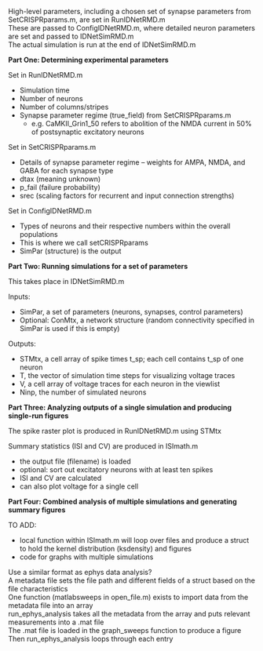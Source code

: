High-level parameters, including a chosen set of synapse parameters from SetCRISPRparams.m, are set in RunIDNetRMD.m   
These are passed to ConfigIDNetRMD.m, where detailed neuron parameters are set and passed to IDNetSimRMD.m   
The actual simulation is run at the end of IDNetSimRMD.m   

__Part One: Determining experimental parameters__

Set in RunIDNetRMD.m
* Simulation time
* Number of neurons
* Number of columns/stripes
* Synapse parameter regime (true_field) from SetCRISPRparams.m
  * e.g. CaMKII_Grin1_50 refers to abolition of the NMDA current in 50% of postsynaptic excitatory neurons

Set in SetCRISPRparams.m
* Details of synapse parameter regime – weights for AMPA, NMDA, and GABA for each synapse type
* dtax (meaning unknown)
* p_fail (failure probability)
* srec (scaling factors for recurrent and input connection strengths)

Set in ConfigIDNetRMD.m
* Types of neurons and their respective numbers within the overall populations
* This is where we call setCRISPRparams
* SimPar (structure) is the output 

__Part Two: Running simulations for a set of parameters__

This takes place in IDNetSimRMD.m

Inputs: 
* SimPar, a set of parameters (neurons, synapses, control parameters)
* Optional: ConMtx, a network structure (random connectivity specified in SimPar is used if this is empty)

Outputs: 
* STMtx, a cell array of spike times t_sp; each cell contains t_sp of one neuron
* T, the vector of simulation time steps for visualizing voltage traces
* V, a cell array of voltage traces for each neuron in the viewlist
* Ninp, the number of simulated neurons

__Part Three: Analyzing outputs of a single simulation and producing single-run figures__

The spike raster plot is produced in RunIDNetRMD.m using STMtx

Summary statistics (ISI and CV) are produced in ISImath.m
* the output file (filename) is loaded
* optional: sort out excitatory neurons with at least ten spikes
* ISI and CV are calculated 
* can also plot voltage for a single cell
  
__Part Four: Combined analysis of multiple simulations and generating summary figures__

TO ADD:
* local function within ISImath.m will loop over files and produce a struct to hold the kernel distribution (ksdensity) and figures
* code for graphs with multiple simulations

Use a similar format as ephys data analysis?  
A metadata file sets the file path and different fields of a struct based on the file characteristics  
One function (matlabsweeps in open_file.m) exists to import data from the metadata file into an array  
run_ephys_analysis takes all the metadata from the array and puts relevant measurements into a .mat file  
The .mat file is loaded in the graph_sweeps function to produce a figure  
Then run_ephys_analysis loops through each entry  
